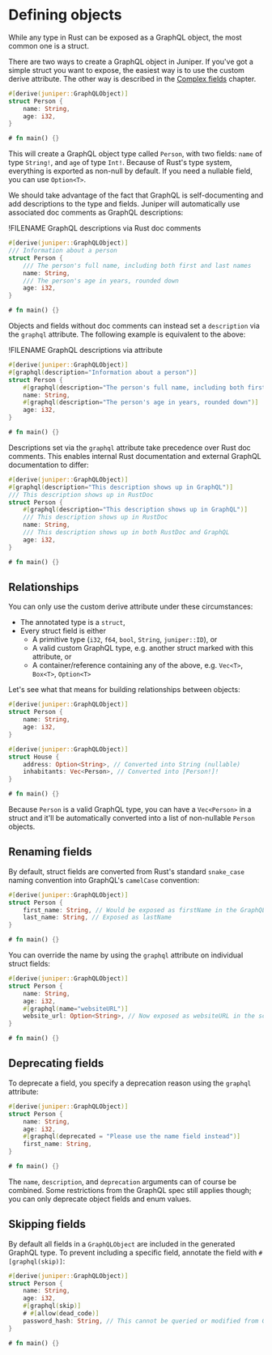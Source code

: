 # Defining objects

While any type in Rust can be exposed as a GraphQL object, the most common one
is a struct.

There are two ways to create a GraphQL object in Juniper. If you've got a simple
struct you want to expose, the easiest way is to use the custom derive
attribute. The other way is described in the [Complex fields](complex_fields.md)
chapter.

```rust
#[derive(juniper::GraphQLObject)]
struct Person {
    name: String,
    age: i32,
}

# fn main() {}
```

This will create a GraphQL object type called `Person`, with two fields: `name`
of type `String!`, and `age` of type `Int!`. Because of Rust's type system,
everything is exported as non-null by default. If you need a nullable field, you
can use `Option<T>`.

We should take advantage of the
fact that GraphQL is self-documenting and add descriptions to the type and
fields. Juniper will automatically use associated doc comments as GraphQL
descriptions:

!FILENAME GraphQL descriptions via Rust doc comments

```rust
#[derive(juniper::GraphQLObject)]
/// Information about a person
struct Person {
    /// The person's full name, including both first and last names
    name: String,
    /// The person's age in years, rounded down
    age: i32,
}

# fn main() {}
```

Objects and fields without doc comments can instead set a `description`
via the `graphql` attribute. The following example is equivalent to the above:

!FILENAME GraphQL descriptions via attribute

```rust
#[derive(juniper::GraphQLObject)]
#[graphql(description="Information about a person")]
struct Person {
    #[graphql(description="The person's full name, including both first and last names")]
    name: String,
    #[graphql(description="The person's age in years, rounded down")]
    age: i32,
}

# fn main() {}
```

Descriptions set via the `graphql` attribute take precedence over Rust
doc comments. This enables internal Rust documentation and external GraphQL
documentation to differ:

```rust
#[derive(juniper::GraphQLObject)]
#[graphql(description="This description shows up in GraphQL")]
/// This description shows up in RustDoc
struct Person {
    #[graphql(description="This description shows up in GraphQL")]
    /// This description shows up in RustDoc
    name: String,
    /// This description shows up in both RustDoc and GraphQL
    age: i32,
}

# fn main() {}
```

## Relationships

You can only use the custom derive attribute under these circumstances:

- The annotated type is a `struct`,
- Every struct field is either
  - A primitive type (`i32`, `f64`, `bool`, `String`, `juniper::ID`), or
  - A valid custom GraphQL type, e.g. another struct marked with this attribute,
    or
  - A container/reference containing any of the above, e.g. `Vec<T>`, `Box<T>`,
    `Option<T>`

Let's see what that means for building relationships between objects:

```rust
#[derive(juniper::GraphQLObject)]
struct Person {
    name: String,
    age: i32,
}

#[derive(juniper::GraphQLObject)]
struct House {
    address: Option<String>, // Converted into String (nullable)
    inhabitants: Vec<Person>, // Converted into [Person!]!
}

# fn main() {}
```

Because `Person` is a valid GraphQL type, you can have a `Vec<Person>` in a
struct and it'll be automatically converted into a list of non-nullable `Person`
objects.

## Renaming fields

By default, struct fields are converted from Rust's standard `snake_case` naming
convention into GraphQL's `camelCase` convention:

```rust
#[derive(juniper::GraphQLObject)]
struct Person {
    first_name: String, // Would be exposed as firstName in the GraphQL schema
    last_name: String, // Exposed as lastName
}

# fn main() {}
```

You can override the name by using the `graphql` attribute on individual struct
fields:

```rust
#[derive(juniper::GraphQLObject)]
struct Person {
    name: String,
    age: i32,
    #[graphql(name="websiteURL")]
    website_url: Option<String>, // Now exposed as websiteURL in the schema
}

# fn main() {}
```

## Deprecating fields

To deprecate a field, you specify a deprecation reason using the `graphql`
attribute:

```rust
#[derive(juniper::GraphQLObject)]
struct Person {
    name: String,
    age: i32,
    #[graphql(deprecated = "Please use the name field instead")]
    first_name: String,
}

# fn main() {}
```

The `name`, `description`, and `deprecation` arguments can of course be
combined. Some restrictions from the GraphQL spec still applies though; you can
only deprecate object fields and enum values.

## Skipping fields

By default all fields in a `GraphQLObject` are included in the generated GraphQL type. To prevent including a specific field, annotate the field with `#[graphql(skip)]`:

```rust
#[derive(juniper::GraphQLObject)]
struct Person {
    name: String,
    age: i32,
    #[graphql(skip)]
    # #[allow(dead_code)]
    password_hash: String, // This cannot be queried or modified from GraphQL
}

# fn main() {}
```
